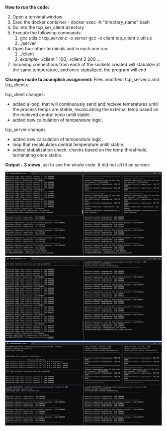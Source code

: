 **How to run the code:**

2. Open a ternimal window
1. Exec the docker container - docker exec -it "directory_name" bash
3. Go into the tcp_ser_client directory
4. Execute the following commands:
    1. gcc utils.c tcp_server.c -o server
       gcc -o client tcp_client.c utils.c
    2. ./server
5. Open four other terminals and in each one run:
    1. ./client <external index> <initial temperature>
    2. _example_- ./client 1 100, ./client 2 200 ...
6. Incoming connections from each of the sockets created will stabalize at the same temperature, and
   once stabalized, the program will end
   
**Changes made to acomplish assignment:**
Files modified: tcp_server.c and tcp_client.c

tcp_client changes:
- added a loop, that will continuously send and recieve temeratures  untill the process temps are stable, recalculating the external temp
  based on the recieved central temp untill stable.
- added new calculation of temperature logic.

tcp_server changes
- added new calculation of temperature logic.
- loop that recalculates central temperature untill stable.
- added stabalization check; checks based on the temp threshhold, terminating once stable.

**Output - 3 views** just to see the whole code. It did not all fit on screen:

![sample_run_all_process](p1.png)
![sample_run_zoom_iin](p3.png)
![sample_run.png](p2.png)
